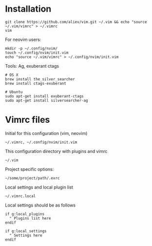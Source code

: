 # Installation


```
git clone https://github.com/aliev/vim.git ~/.vim && echo "source ~/.vim/vimrc" > ~/.vimrc
vim
```

For neovim users:

```
mkdir -p ~/.config/nvim/
touch ~/.config/nvim/init.vim
echo "source ~/.vim/vimrc" > ~/.config/nvim/init.vim
```

Tools: Ag, exuberant ctags

```
# OS X
brew install the_silver_searcher
brew install ctags-exuberant

# Ubuntu
sudo apt-get install exuberant-ctags
sudo apt-get install silversearcher-ag
```

# Vimrc files

Initial for this configuration (vim, neovim)

```
~/.vimrc, ~/.config/nvim/init.vim
```

This configuration directory with plugins and vimrc

```
~/.vim
```

Project specific options:

```
~/some/project/path/.exrc
```

Local settings and local plugin list

```
~/.vimrc.local
```

Local settings should be as follows

```
if g:local_plugins
  " Plugins list here
endif

if g:local_settings
  " Settings here
endif
```
